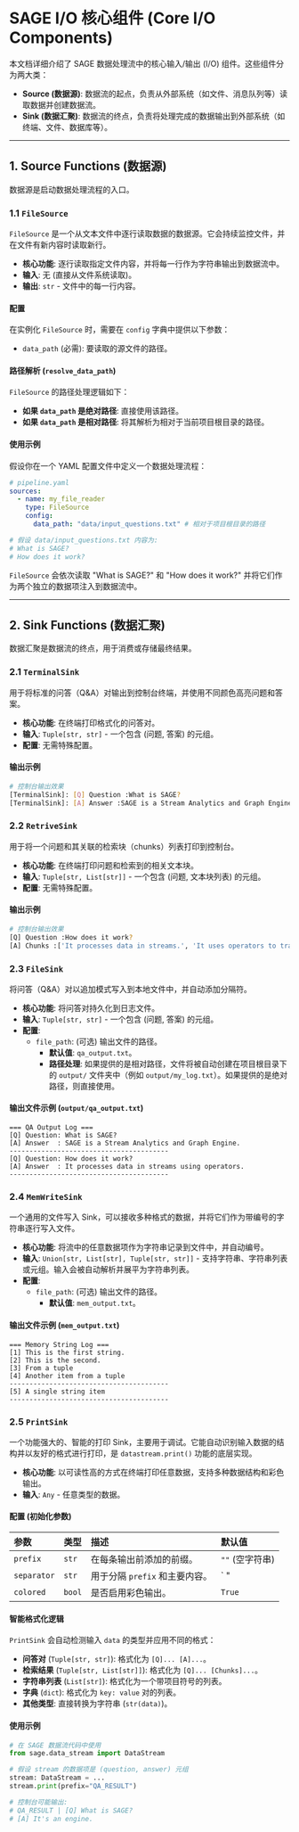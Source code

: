 # SAGE I/O 核心组件 (Core I/O Components)

本文档详细介绍了 SAGE 数据处理流中的核心输入/输出 (I/O) 组件。这些组件分为两大类：

* **Source (数据源)**: 数据流的起点，负责从外部系统（如文件、消息队列等）读取数据并创建数据流。
* **Sink (数据汇聚)**: 数据流的终点，负责将处理完成的数据输出到外部系统（如终端、文件、数据库等）。

---

## 1. Source Functions (数据源)

数据源是启动数据处理流程的入口。

### 1.1 `FileSource`

`FileSource` 是一个从文本文件中逐行读取数据的数据源。它会持续监控文件，并在文件有新内容时读取新行。

* **核心功能**: 逐行读取指定文件内容，并将每一行作为字符串输出到数据流中。
* **输入**: 无 (直接从文件系统读取)。
* **输出**: `str` - 文件中的每一行内容。

#### 配置

在实例化 `FileSource` 时，需要在 `config` 字典中提供以下参数：

* `data_path` (必需): 要读取的源文件的路径。

#### 路径解析 (`resolve_data_path`)

`FileSource` 的路径处理逻辑如下：
* **如果 `data_path` 是绝对路径**: 直接使用该路径。
* **如果 `data_path` 是相对路径**: 将其解析为相对于当前项目根目录的路径。

#### 使用示例

假设你在一个 YAML 配置文件中定义一个数据处理流程：

```yaml
# pipeline.yaml
sources:
  - name: my_file_reader
    type: FileSource
    config:
      data_path: "data/input_questions.txt" # 相对于项目根目录的路径

# 假设 data/input_questions.txt 内容为:
# What is SAGE?
# How does it work?
```

`FileSource` 会依次读取 "What is SAGE?" 和 "How does it work?" 并将它们作为两个独立的数据项注入到数据流中。

---

## 2. Sink Functions (数据汇聚)

数据汇聚是数据流的终点，用于消费或存储最终结果。

### 2.1 `TerminalSink`

用于将标准的问答（Q&A）对输出到控制台终端，并使用不同颜色高亮问题和答案。

* **核心功能**: 在终端打印格式化的问答对。
* **输入**: `Tuple[str, str]` - 一个包含 (问题, 答案) 的元组。
* **配置**: 无需特殊配置。

#### 输出示例

```bash
# 控制台输出效果
[TerminalSink]: [Q] Question :What is SAGE?
[TerminalSink]: [A] Answer :SAGE is a Stream Analytics and Graph Engine.
```

### 2.2 `RetriveSink`

用于将一个问题和其关联的检索块（chunks）列表打印到控制台。

* **核心功能**: 在终端打印问题和检索到的相关文本块。
* **输入**: `Tuple[str, List[str]]` - 一个包含 (问题, 文本块列表) 的元组。
* **配置**: 无需特殊配置。

#### 输出示例

```bash
# 控制台输出效果
[Q] Question :How does it work?
[A] Chunks :['It processes data in streams.', 'It uses operators to transform data.']
```

### 2.3 `FileSink`

将问答（Q&A）对以追加模式写入到本地文件中，并自动添加分隔符。

* **核心功能**: 将问答对持久化到日志文件。
* **输入**: `Tuple[str, str]` - 一个包含 (问题, 答案) 的元组。
* **配置**:
    * `file_path`: (可选) 输出文件的路径。
        * **默认值**: `qa_output.txt`。
        * **路径处理**: 如果提供的是相对路径，文件将被自动创建在项目根目录下的 `output/` 文件夹中（例如 `output/my_log.txt`）。如果提供的是绝对路径，则直接使用。

#### 输出文件示例 (`output/qa_output.txt`)

```text
=== QA Output Log ===
[Q] Question: What is SAGE?
[A] Answer  : SAGE is a Stream Analytics and Graph Engine.
----------------------------------------
[Q] Question: How does it work?
[A] Answer  : It processes data in streams using operators.
----------------------------------------
```

### 2.4 `MemWriteSink`

一个通用的文件写入 Sink，可以接收多种格式的数据，并将它们作为带编号的字符串逐行写入文件。

* **核心功能**: 将流中的任意数据项作为字符串记录到文件中，并自动编号。
* **输入**: `Union[str, List[str], Tuple[str, str]]` - 支持字符串、字符串列表或元组。输入会被自动解析并展平为字符串列表。
* **配置**:
    * `file_path`: (可选) 输出文件的路径。
        * **默认值**: `mem_output.txt`。

#### 输出文件示例 (`mem_output.txt`)

```text
=== Memory String Log ===
[1] This is the first string.
[2] This is the second.
[3] From a tuple
[4] Another item from a tuple
----------------------------------------
[5] A single string item
----------------------------------------
```

### 2.5 `PrintSink`

一个功能强大的、智能的打印 Sink，主要用于调试。它能自动识别输入数据的结构并以友好的格式进行打印，是 `datastream.print()` 功能的底层实现。

* **核心功能**: 以可读性高的方式在终端打印任意数据，支持多种数据结构和彩色输出。
* **输入**: `Any` - 任意类型的数据。

#### 配置 (初始化参数)

| 参数 | 类型 | 描述 | 默认值 |
| :--- | :--- | :--- | :--- |
| `prefix` | `str` | 在每条输出前添加的前缀。 | `""` (空字符串) |
| `separator` | `str` | 用于分隔 `prefix` 和主要内容。 | ` " | " ` |
| `colored` | `bool` | 是否启用彩色输出。 | `True` |

#### 智能格式化逻辑

`PrintSink` 会自动检测输入 `data` 的类型并应用不同的格式：

* **问答对** (`Tuple[str, str]`): 格式化为 `[Q]... [A]...`。
* **检索结果** (`Tuple[str, List[str]]`): 格式化为 `[Q]... [Chunks]...`。
* **字符串列表** (`List[str]`): 格式化为一个带项目符号的列表。
* **字典** (`dict`): 格式化为 `key: value` 对的列表。
* **其他类型**: 直接转换为字符串 (`str(data)`)。

#### 使用示例

```python
# 在 SAGE 数据流代码中使用
from sage.data_stream import DataStream

# 假设 stream 的数据项是 (question, answer) 元组
stream: DataStream = ...
stream.print(prefix="QA_RESULT")

# 控制台可能输出:
# QA_RESULT | [Q] What is SAGE?
# [A] It's an engine.